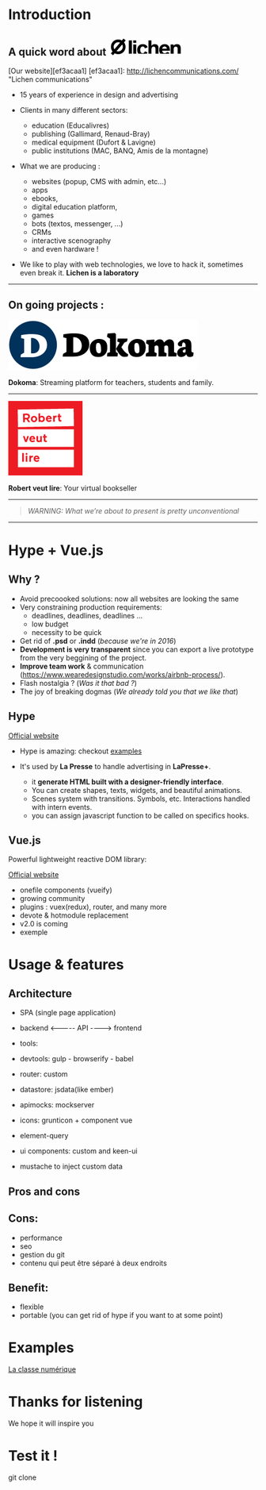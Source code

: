 # Introduction

## A quick word about ![Lichen](public/images/lichen-logo-min.png)
[Our website][ef3acaa1]
[ef3acaa1]: http://lichencommunications.com/ "Lichen communications"

- 15 years of experience in design and advertising

- Clients in many different sectors:
	- education (Educalivres)
	- publishing (Gallimard, Renaud-Bray)
	- medical equipment (Dufort & Lavigne)
	- public institutions (MAC, BANQ, Amis de la montagne)


- What we are producing :
	- websites (popup, CMS with admin, etc...)
	- apps
	- ebooks,
	- digital education platform,
	- games
	- bots (textos, messenger, ...)
	- CRMs
	- interactive scenography
	- and even hardware !


- We like to play with web technologies, we love to hack it, sometimes even break it. **Lichen is a laboratory**

---------------

## On going projects :

![Dokoma](public/images/dokoma-logo.png)

**Dokoma**: Streaming platform for teachers, students and family.

---------------

![Robert veut lire](public/images/rvl-logo.png)

**Robert veut lire**: Your virtual bookseller

--------------

> _WARNING: What we’re about to present is pretty unconventional_

--------------


<!-- - WARNING: What we’re about to present is not Kosher (not conventional),  but since we worked this way its a revolution for us, now we can’t return to the old way. We use it everyday now to built ourselves and I hope it will inspire some of you. Cause, in my humble opinion, we definitely need to diversify the web. I’m sure some purist in the room will have a lot a questions about it.
- When you speak about webapps production its a bit blurry cause there is no standard. Industry is moving fast (you know it better than me), front-end technologies are growing fast but quickly deprecated.
  . For the rest of the speech, lets assume that we’re talking about webapps that structured so that backend is separated from front-end and communicate with an API
- For years we’ve been outsourcing our frontend because we couldn’t afford to produce it internally. Why? cause we wanted to build custom design & avoid precooked solutions like Bootstrap (websites are all looking the same today), and you need ressources. And we’ve always felt that is was kind of wrong.
  . as a small company, we work in a very flexible way.
  . problem of recruiting front-end developers
  . Here’s what our production looked like ( maquette indesign > bulgares > 2 weeks later we received the layouts > integration with rails > corrections > etc ….)
  . problem of mockups designed with print-oriented software (designers)
  . designers and developers are not working hand to hand.
  . as a small team we need to find best solution to accelerate learning curve to welcome new team members. -->

# Hype + Vue.js

## Why ?
- Avoid precoooked solutions: now all websites are looking the same
- Very constraining production requirements:
	- deadlines, deadlines, deadlines ...
	- low budget
	- necessity to be quick
- Get rid of **.psd** or **.indd** (_because we're in 2016_)
- **Development is very transparent** since you can export a live prototype from the very beggining of the project.
- **Improve team work** & communication (https://www.wearedesignstudio.com/works/airbnb-process/).
- Flash nostalgia ? (_Was it that bad ?_)
- The joy of breaking dogmas (_We already told you that we like that_)

## Hype
[Official website](http://tumult.com/hype/)
- Hype is amazing: checkout [examples](http://tumult.com/hype/gallery/)
- It's used by **La Presse** to handle advertising in **LaPresse+**.

	- it **generate HTML built with a designer-friendly interface**.
	- You can create shapes, texts, widgets, and beautiful animations.
	- Scenes system with transitions. Symbols, etc. Interactions handled with intern events.
	- you can assign javascript function to be called on specifics hooks.

<!-- - Is we can build pretty complex why not try to build a whole website with it ?
	. for designers the benefit is huge. We you build a prototype : you want to move the logo ? Go ahead move it it takes 2 sec. No more .psd or .indd. Also no need of the slicing process (exporting assets from photoshop)
	. the client wants to have a sneak peek at the layouts ? Just export the layout to dropbox and send the link.
	. its quick - very quick -->


<!-- - First result were very good. but … (there’s always a but)
	- app becomes very hard to maintain as it grows complex
	Hype is very good for playing with static content so we needed to find a way to inject some robust logic into it.
	=> we decided to look for a reactive library to structure our code.

- Comparison between frameworks
	. Angular needs a full control of the dom. React was a bit complex.
	=> That’s why we chose Vue.js -->

## Vue.js
Powerful lightweight reactive DOM library:

[Official website](https://vuejs.org/)
- onefile components (vueify)
- growing community
- plugins : vuex(redux), router, and many more
- devote & hotmodule replacement
- v2.0 is coming
- exemple

# Usage & features
## Architecture
- SPA (single page application)

- backend  <-----  API ----> frontend
- tools:
- devtools: gulp - browserify - babel
- router: custom
- datastore: jsdata(like ember)
- apimocks: mockserver
- icons: grunticon + component vue
- element-query
- ui components: custom and keen-ui
- mustache to inject custom data

## Pros and cons
## Cons:
- performance
- seo
- gestion du git
- contenu qui peut être séparé à deux endroits

## Benefit:
- flexible
- portable (you can get rid of hype if you want to at some point)

# Examples
[La classe numérique](https://laclasse.grandducenligne.com/v2/enseignant)

# Thanks for listening
We hope it will inspire you
# Test it !
git clone

<!-- # Conclusion

As developers we always looking for new workflows to help us in our daily work. But sometimes it can time consuming, we easily spend 10 hours per week just to search, learn and evaluate new tools/technologies. In fact, frameworks, and tools are more than just a research of efficiency, they are shaping the way we produce and deal with technologies. From a teamwork perspective, workflow is mandatory. This is why its so important and why we wanted to share our philosophy and the structure we built upon it. -->

<!-- Most of you, I guess, are working along designers, (or are designers also ) everyday. Although Javascript is getting in backend also, it has been a long time dedicated to front-end and ux. We’re not gonna talk about other aspect of javascript here. -->
